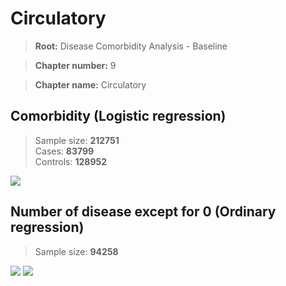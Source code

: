 # Circulatory

> **Root:** Disease Comorbidity Analysis - Baseline

> **Chapter number:** 9  

> **Chapter name:** Circulatory  

## Comorbidity (Logistic regression)
> Sample size: **212751**  
> Cases: **83799**  
> Controls: **128952**
<img src="/Chapter/Figures/Incidence/LG/Chapter_9.png"/>
<CsvTable src="/Chapter/Data/Incidence/LG/LG_Chapter_9.csv" label="🔍 View full results" />

## Number of disease except for 0 (Ordinary regression)
> Sample size: **94258**
<img src="/Chapter/Figures/Incidence/Histogram/Chapter_9_in.png"/>
<CsvTable src="/Chapter/Data/Incidence/Histogram/Chapter_9_in.csv" label="🔍 View full results" />

<img src="/Chapter/Figures/Incidence/ORD/Chapter_9.png"/>
<CsvTable src="/Chapter/Data/Incidence/ORD/ORD_Chapter_9.csv" label="🔍 View full results" />
